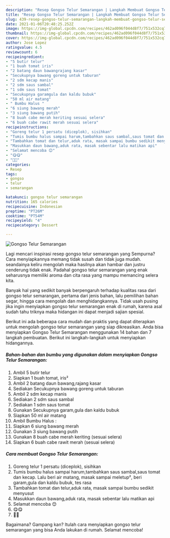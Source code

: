 ```yaml
---
description: "Resep Gongso Telur Semarangan | Langkah Membuat Gongso Telur Semarangan Yang Lezat Sekali"
title: "Resep Gongso Telur Semarangan | Langkah Membuat Gongso Telur Semarangan Yang Lezat Sekali"
slug: 439-resep-gongso-telur-semarangan-langkah-membuat-gongso-telur-semarangan-yang-lezat-sekali
date: 2021-01-06T20:48:25.252Z
image: https://img-global.cpcdn.com/recipes/462ad096f044d8f7/751x532cq70/gongso-telur-semarangan-foto-resep-utama.jpg
thumbnail: https://img-global.cpcdn.com/recipes/462ad096f044d8f7/751x532cq70/gongso-telur-semarangan-foto-resep-utama.jpg
cover: https://img-global.cpcdn.com/recipes/462ad096f044d8f7/751x532cq70/gongso-telur-semarangan-foto-resep-utama.jpg
author: Jose Lopez
ratingvalue: 4.5
reviewcount: 6
recipeingredient:
- "5 butir telur"
- "1 buah tomat iris"
- "2 batang daun bawangrajang kasar"
- "Secukupnya bawang goreng untuk taburan"
- "2 sdm kecap manis"
- "2 sdm saus sambal"
- "1 sdm saus tomat"
- "Secukupnya garamgula dan kaldu bubuk"
- "50 ml air matang"
- " Bumbu Halus "
- "6 siung bawang merah"
- "3 siung bawang putih"
- "8 buah cabe merah keriting sesuai selera"
- "6 buah cabe rawit merah sesuai selera"
recipeinstructions:
- "Goreng telur 1 persatu (diceplok), sisihkan"
- "Tumis bumbu halus sampai harum,tambahkan saus sambal,saus tomat dan kecap. Lalu beri air matang, masak sampai meletup², beri garam,gula dan kaldu bubuk, tes rasa"
- "Tambahkan tomat dan telur,aduk rata, masak sampai bumbu sedikit menyusut"
- "Masukkan daun bawang,aduk rata, masak sebentar lalu matikan api"
- "Selamat mencoba 😊"
- "😋😋"
- "🤤🤤"
categories:
- Resep
tags:
- gongso
- telur
- semarangan

katakunci: gongso telur semarangan 
nutrition: 165 calories
recipecuisine: Indonesian
preptime: "PT26M"
cooktime: "PT54M"
recipeyield: "4"
recipecategory: Dessert

---
```



![Gongso Telur Semarangan](https://img-global.cpcdn.com/recipes/462ad096f044d8f7/751x532cq70/gongso-telur-semarangan-foto-resep-utama.jpg)

Lagi mencari inspirasi resep gongso telur semarangan yang Sempurna? Cara menyiapkannya memang tidak susah dan tidak juga mudah. seandainya keliru mengolah maka hasilnya akan hambar dan justru cenderung tidak enak. Padahal gongso telur semarangan yang enak seharusnya memiliki aroma dan cita rasa yang mampu memancing selera kita.

Banyak hal yang sedikit banyak berpengaruh terhadap kualitas rasa dari gongso telur semarangan, pertama dari jenis bahan, lalu pemilihan bahan segar, hingga cara mengolah dan menghidangkannya. Tidak usah pusing jika ingin menyiapkan gongso telur semarangan enak di rumah, karena asal sudah tahu triknya maka hidangan ini dapat menjadi sajian spesial.




Berikut ini ada beberapa cara mudah dan praktis yang dapat diterapkan untuk mengolah gongso telur semarangan yang siap dikreasikan. Anda bisa menyiapkan Gongso Telur Semarangan menggunakan 14 bahan dan 7 langkah pembuatan. Berikut ini langkah-langkah untuk menyiapkan hidangannya.

<!--inarticleads1-->

##### Bahan-bahan dan bumbu yang digunakan dalam menyiapkan Gongso Telur Semarangan:

1. Ambil 5 butir telur
1. Siapkan 1 buah tomat, iris²
1. Ambil 2 batang daun bawang,rajang kasar
1. Sediakan Secukupnya bawang goreng untuk taburan
1. Ambil 2 sdm kecap manis
1. Sediakan 2 sdm saus sambal
1. Sediakan 1 sdm saus tomat
1. Gunakan Secukupnya garam,gula dan kaldu bubuk
1. Siapkan 50 ml air matang
1. Ambil  Bumbu Halus :
1. Siapkan 6 siung bawang merah
1. Gunakan 3 siung bawang putih
1. Gunakan 8 buah cabe merah keriting (sesuai selera)
1. Siapkan 6 buah cabe rawit merah (sesuai selera)




<!--inarticleads2-->

##### Cara membuat Gongso Telur Semarangan:

1. Goreng telur 1 persatu (diceplok), sisihkan
1. Tumis bumbu halus sampai harum,tambahkan saus sambal,saus tomat dan kecap. Lalu beri air matang, masak sampai meletup², beri garam,gula dan kaldu bubuk, tes rasa
1. Tambahkan tomat dan telur,aduk rata, masak sampai bumbu sedikit menyusut
1. Masukkan daun bawang,aduk rata, masak sebentar lalu matikan api
1. Selamat mencoba 😊
1. 😋😋
1. 🤤🤤




Bagaimana? Gampang kan? Itulah cara menyiapkan gongso telur semarangan yang bisa Anda lakukan di rumah. Selamat mencoba!
